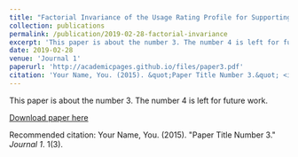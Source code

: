 ```yaml
---
title: "Factorial Invariance of the Usage Rating Profile for Supporting Students' Behavioral Needs (URP-NEEDS)"
collection: publications
permalink: /publication/2019-02-28-factorial-invariance
excerpt: 'This paper is about the number 3. The number 4 is left for future work.'
date: 2019-02-28
venue: 'Journal 1'
paperurl: 'http://academicpages.github.io/files/paper3.pdf'
citation: 'Your Name, You. (2015). &quot;Paper Title Number 3.&quot; <i>Journal 1</i>. 1(3).'
---
```

This paper is about the number 3. The number 4 is left for future work.

[Download paper here](http://academicpages.github.io/files/paper3.pdf)

Recommended citation: Your Name, You. (2015). "Paper Title Number 3." <i>Journal 1</i>. 1(3).
